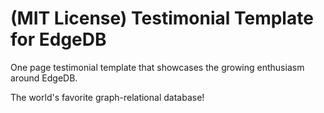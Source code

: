 # (MIT License) Testimonial Template for EdgeDB

One page testimonial template that showcases the growing enthusiasm around EdgeDB.

The world's favorite graph-relational database!
